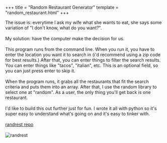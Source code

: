 
+++
title = "Random Restaurant Generator"
template = "random_restaurant.html"
+++

The issue is: everytime I ask my wife what she wants to eat, she says some variation
of "I don't know, what do you want?".  
<br>
My solution: have the computer make the decision for us.  
<br>
This program runs from the command line.  When you run it, you have to enter
the location you want it to search in (i'd recommend using a zip code for best
results.) After that, you can enter things to filter the search results.  You 
can enter things like "tacos", "italian", etc.  This is an optional field, so 
you can just press enter to skip it.  
<br>
When the program runs, it grabs all the restaurants that fit the search criteria
and puts them into an array.  After that, I use the random library to select one
at "random".  As a user, the only thing you'll get back is one restaurant.  
<br>
I'd like to build this out further just for fun.  I wrote it all with python so 
it's super easy to understand what's going on and it's easy to tinker with.  
<br>
[randrest repo](https://github.com/mkemorgn/randrest)  
<br>
![randrest](/images/randrest.jpg)

